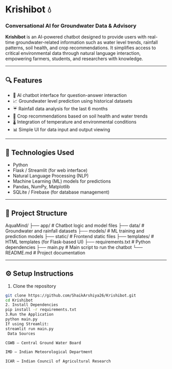 # Krishibot 💧  
### Conversational AI for Groundwater Data & Advisory

**Krishibot** is an AI-powered chatbot designed to provide users with real-time groundwater-related information such as water level trends, rainfall patterns, soil health, and crop recommendations. It simplifies access to critical environmental data through natural language interaction, empowering farmers, students, and researchers with knowledge.

---

## 🔍 Features

- 💬 AI chatbot interface for question-answer interaction  
- 📈 Groundwater level prediction using historical datasets  
- ☔ Rainfall data analysis for the last 6 months  
- 🌱 Crop recommendations based on soil health and water trends  
- 🌡️ Integration of temperature and environmental conditions  
- 📊 Simple UI for data input and output viewing  

---

## 🧠 Technologies Used

- Python
- Flask / Streamlit (for web interface)
- Natural Language Processing (NLP)
- Machine Learning (ML) models for predictions
- Pandas, NumPy, Matplotlib
- SQLite / Firebase (for database management)

---

## 📁 Project Structure
AquaMind/
├── app/ # Chatbot logic and model files
├── data/ # Groundwater and rainfall datasets
├── models/ # ML training and prediction models
├── static/ # Frontend static files
├── templates/ # HTML templates (for Flask-based UI)
├── requirements.txt # Python dependencies
├── main.py # Main script to run the chatbot
└── README.md # Project documentation

---

## ⚙️ Setup Instructions

1. Clone the repository 
```bash
git clone https://github.com/ShaikArshiya26/Krishibot.git
cd Krishibot
2. Install Dependencies
pip install -r requirements.txt
3.Run the Application
python main.py
If using Streamlit:
streamlit run main.py
 Data Sources

CGWB – Central Ground Water Board

IMD – Indian Meteorological Department

ICAR – Indian Council of Agricultural Research
